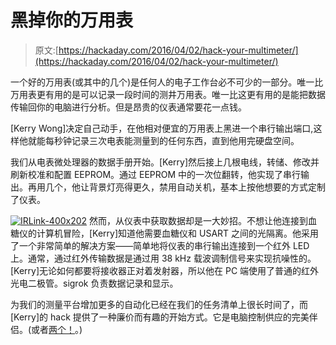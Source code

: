 # 黑掉你的万用表

> 原文:[https://hackaday.com/2016/04/02/hack-your-multimeter/](https://hackaday.com/2016/04/02/hack-your-multimeter/)

一个好的万用表(或其中的几个)是任何人的电子工作台必不可少的一部分。唯一比万用表更有用的是可以记录一段时间的测井万用表。唯一比这更有用的是能把数据传输回你的电脑进行分析。但是昂贵的仪表通常要花一点钱。

[Kerry Wong]决定自己动手，在他相对便宜的万用表上黑进一个串行输出端口,这样他就能每秒钟记录三次电表能测量到的任何东西，直到他用完硬盘空间。

我们从电表微处理器的数据手册开始。[Kerry]然后接上几根电线，转储、修改并刷新校准和配置 EEPROM。通过 EEPROM 中的一次位翻转，他实现了串行输出。再用几个，他让背景灯亮得更久，禁用自动关机，基本上按他想要的方式定制了仪表。

[![IRLink-400x202](../Images/cc0e7f55d0023786ab6804070544c504.png)](https://hackaday.com/wp-content/uploads/2016/03/irlink-400x202.png) 然而，从仪表中获取数据却是一大妙招。不想让他连接到血糖仪的计算机冒险，[Kerry]知道他需要血糖仪和 USART 之间的光隔离。他采用了一个非常简单的解决方案——简单地将仪表的串行输出连接到一个红外 LED 上。通常，通过红外传输数据是通过用 38 kHz 载波调制信号来实现抗噪性的。[Kerry]无论如何都要将接收器正对着发射器，所以他在 PC 端使用了普通的红外光电二极管。sigrok 负责数据记录和显示。

为我们的测量平台增加更多的自动化已经在我们的任务清单上很长时间了，而[Kerry]的 hack 提供了一种廉价而有趣的开始方式。它是电脑控制供应的完美伴侣。(或者[两个！](http://hackaday.com/2015/07/15/hackaday-prize-entry-a-better-bench-power-supply/)。)